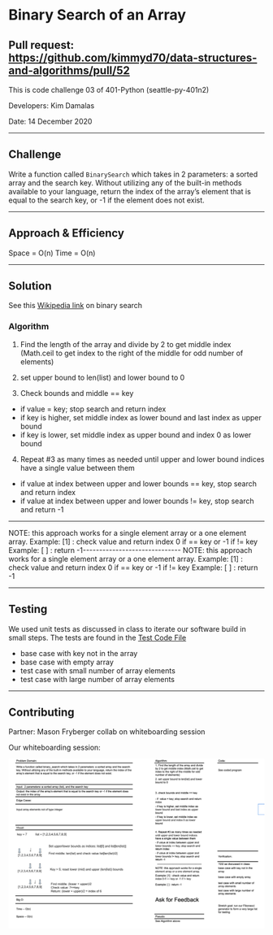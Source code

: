 # Binary Search of an Array
## Pull request: https://github.com/kimmyd70/data-structures-and-algorithms/pull/52

This is code challenge 03 of 401-Python (seattle-py-401n2)

Developers: Kim Damalas 

Date: 14 December 2020
____________________
## Challenge

Write a function called `BinarySearch` which takes in 2 parameters: a sorted array and the search key. Without utilizing any of the built-in methods available to your language, return the index of the array’s element that is equal to the search key, or -1 if the element does not exist.
__________

## Approach & Efficiency

Space = O(n)
Time = O(n)

___________

## Solution
See this [Wikipedia link](https://en.wikipedia.org/wiki/Binary_search_algorithm) on binary search

### Algorithm

1. Find the length of the array and divide by 2 to get middle index (Math.ceil to get index to the right of the middle for odd number of elements)
2. set upper bound to len(list) and lower bound to 0

3. Check bounds and middle == key
- if  value = key; stop search and return index
- if key is higher, set middle index as lower bound and last index as upper bound
- if key is lower, set middle index as upper bound and index 0 as lower bound

4. Repeat #3 as many times as needed until upper and lower bound indices have a single value between them
- if value at index between upper and lower bounds == key, stop search and return index
- if value at index between upper and lower bounds != key, stop search and return -1
--------------------------------------------------
NOTE: this approach works for a single element array or a one element array.
Example: [1] : check value and return index 0 if == key or -1 if != key
Example: [ ] : return -1------------------------------
NOTE: this approach works for a single element array or a one element array.
Example: [1] : check value and return index 0 if == key or -1 if != key
Example: [ ] : return -1
_____________
## Testing

We used unit tests as discussed in class to iterate our software build in small steps.  The tests are found in the [Test Code File](./test_array_binary_search.py)

- base case with key not in the array
- base case with empty array
- test case with small number of array elements
- test case with large number of array elements
_______________

## Contributing

Partner: Mason Fryberger collab on whiteboarding session

Our whiteboarding session:

![Whiteboard Array-Binary-Search](./assets/array_binary_search_whiteboard.png)

